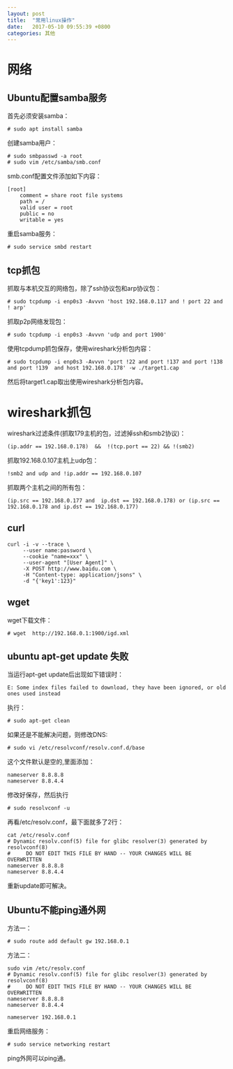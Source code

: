 ```yaml
---
layout: post
title:  "常用linux操作"
date:   2017-05-10 09:55:39 +0800
categories: 其他
---
```


# 网络

## Ubuntu配置samba服务
首先必须安装samba：
```
# sudo apt install samba
```
创建samba用户：
```
# sudo smbpasswd -a root
# sudo vim /etc/samba/smb.conf
```

smb.conf配置文件添加如下内容：

```
[root]
    comment = share root file systems
    path = /
    valid user = root
    public = no
    writable = yes
```
重启samba服务：
```
# sudo service smbd restart

```


## tcp抓包

抓取与本机交互的网络包，除了ssh协议包和arp协议包：

```
# sudo tcpdump -i enp0s3 -Avvvn 'host 192.168.0.117 and ! port 22 and ! arp'
```
抓取p2p网络发现包：
```
# sudo tcpdump -i enp0s3 -Avvvn 'udp and port 1900'
```

使用tcpdump抓包保存，使用wireshark分析包内容：
```
# sudo tcpdump -i enp0s3 -Avvvn 'port !22 and port !137 and port !138 and port !139  and host 192.168.0.178' -w ./target1.cap
```
然后将target1.cap取出使用wireshark分析包内容。

# wireshark抓包
wireshark过滤条件(抓取179主机的包，过滤掉ssh和smb2协议)：
```
(ip.addr == 192.168.0.178)  &&  !(tcp.port == 22) && !(smb2)
```

抓取192.168.0.107主机上udp包：
```
!smb2 and udp and !ip.addr == 192.168.0.107
```

抓取两个主机之间的所有包：
```
(ip.src == 192.168.0.177 and  ip.dst == 192.168.0.178) or (ip.src == 192.168.0.178 and ip.dst == 192.168.0.177)
```

## curl
```
curl -i -v --trace \
     --user name:password \
     --cookie "name=xxx" \
     --user-agent "[User Agent]" \
     -X POST http://www.baidu.com \
     -H "Content-type: application/jsons" \
     -d "{'key1':123}"
```

## wget
wget下载文件：
```
# wget  http://192.168.0.1:1900/igd.xml
```

## ubuntu apt-get update 失败
当运行apt-get update后出现如下错误时：
```
E: Some index files failed to download, they have been ignored, or old ones used instead
```
执行：
```
# sudo apt-get clean
```
如果还是不能解决问题，则修改DNS:
```
# sudo vi /etc/resolvconf/resolv.conf.d/base
```
这个文件默认是空的,里面添加：
```
nameserver 8.8.8.8
nameserver 8.8.4.4
```
修改好保存，然后执行
```
# sudo resolvconf -u
```
再看/etc/resolv.conf，最下面就多了2行：
```
cat /etc/resolv.conf
# Dynamic resolv.conf(5) file for glibc resolver(3) generated by resolvconf(8)
#     DO NOT EDIT THIS FILE BY HAND -- YOUR CHANGES WILL BE OVERWRITTEN
nameserver 8.8.8.8
nameserver 8.8.4.4
```
重新update即可解决。


## Ubuntu不能ping通外网
方法一：
```
# sudo route add default gw 192.168.0.1
```

方法二：
```
sudo vim /etc/resolv.conf
# Dynamic resolv.conf(5) file for glibc resolver(3) generated by resolvconf(8)
#     DO NOT EDIT THIS FILE BY HAND -- YOUR CHANGES WILL BE OVERWRITTEN
nameserver 8.8.8.8
nameserver 8.8.4.4

nameserver 192.168.0.1
```

重启网络服务：
```
# sudo service networking restart
```
ping外网可以ping通。
